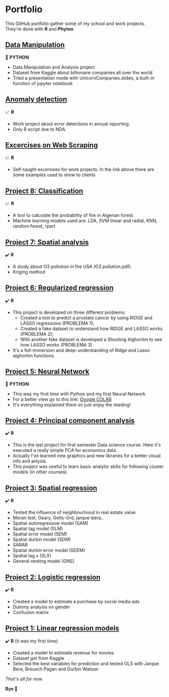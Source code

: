 # Portfolio
This GitHub portfolio gather some of my school and work projects.  
They're done with **R** and **Phyton**  
  
## [Data Manipulation](https://github.com/Monofascia/UnicornCompanies)  
:snake: **PYTHON**  
* Data Manipulation and Analysis project
* Dataset from Kaggle about billionaire companies all over the world
* Tried a presentation mode with UnicornCompanies.slides, a built-in function of jupyter notebook
  
## [Anomaly detection](https://github.com/Monofascia/anomaly-detection)  
:chart_with_upwards_trend: **R**  
* Work project about error detections in annual reporting. 
* Only R script due to NDA.
  
## [Excercises on Web Scraping](https://github.com/Monofascia/webscraping)
:chart_with_upwards_trend: **R**  
* Self-taught excersises for work projects. In the link above there are some examples used to show to clients  
  
## [Project 8: Classification](https://github.com/Monofascia/classification)  
:chart_with_upwards_trend: **R**  
* A tool to calculate the probability of fire in Algerian forest.
* Machine learning models used are: LDA, SVM linear and radial, KNN, random forest, rpart  
  
## [Project 7: Spatial analysis](https://github.com/Monofascia/spatial-analysis)  
:heavy_check_mark: **R**  
* A study about O3 pollution in the USA (O3 pollution.pdf).
* Kriging method 
  
## [Project 6: Regularized regression](https://github.com/Monofascia/regularized-regressions)  
:heavy_check_mark: **R**  
* This project is developed on three different problems:  
  * Created a tool to predict a prostate cancer by using RIDGE and LASSO regressions (PROBLEMA 1);  
  * Created a fake dataset to understand how RIDGE and LASSO works (PROBLEMA 2);  
  * With another fake dataset is developed a Shooting Alghoritm to see how LASSO works (PROBLEMA 3)  
* It's a full-immersion and deep-understanding of Ridge and Lasso alghoritm functions.  
     
## [Project 5: Neural Network](https://github.com/Monofascia/NeuralNetwork)  
:snake: **PYTHON**  
* This was my first time with Python and my first Neural Network  
* For a better view go to this link: [Google COLAB](https://colab.research.google.com/drive/1cAMY32NpwR8oDdzj51sQlRflLWdI6feO?usp=sharing)  
* It's everything explained there so just enjoy the reading!  
  
## [Project 4: Principal component analysis](https://github.com/Monofascia/pca)  
:heavy_check_mark: **R**  
* This is the last project for first semester Data science course. Here it's executed a really simple PCA for economics data.  
* Actually I've learned new graphics and new libraries for a better visual info and anlysis.  
* This project was useful to learn basic analytic skills for following cluster models (in other courses)  
  
## [Project 3: Spatial regression](https://github.com/Monofascia/reg_dati_spaziali)  
:heavy_check_mark: **R**  
* Tested the influence of neighbourhood in real estate value  
* Moran test, Geary, Getis-Ord, jarque-bera..  
* Spatial autoregressive model (SAM)   
* Spatial lag model (SLM)  
* Spatial error model (SEM)  
* Spatial durbin model (SDM)  
* SARAR  
* Spatial durbin error model (SDEM)  
* Spatial lag x (SLX)  
* General nesting model (GNS)  
  
## [Project 2: Logistic regression](https://github.com/Monofascia/logistic)  
:heavy_check_mark: **R**  
* Created a model to estimate a purchase by social media ads  
* Dummy analysis on gender 
* Confusion matrix  
  
## [Project 1: Linear regression models](https://github.com/Monofascia/linear-regression)
:heavy_check_mark: **R** (it was my first time)   
* Created a model to estimate revenue for movies  
* Dataset got from Kaggle
* Selected the best variables for prediction and tested OLS with Jarque Bera, Breusch Pagan and Durbin Watson  
  
  
 
*That's all for now.*  
  
**Bye 👋**




